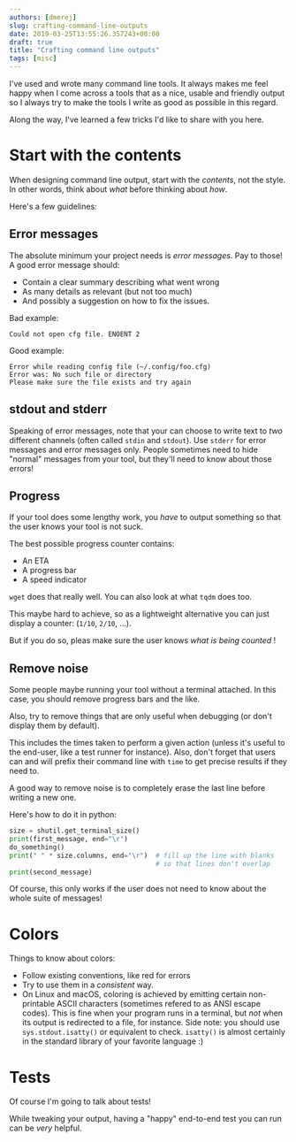 ```yaml
---
authors: [dmerej]
slug: crafting-command-line-outputs
date: 2019-03-25T13:55:26.357243+00:00
draft: true
title: "Crafting command line outputs"
tags: [misc]
---
```



I've used and wrote many command line tools. It always makes me feel happy when I come across a tools that as a nice, usable and friendly output so I always try to make the tools I write as good as possible in this regard.

Along the way, I've learned a few tricks I'd like to share with you here.

# Start with the contents

When designing command line output, start with the *contents*, not the style.
In other words, think about *what* before thinking about *how*.

Here's a few guidelines:

## Error messages

The absolute minimum your project needs is *error messages*.
Pay to those! A good error message should:

* Contain a clear summary describing what went wrong
* As many details as relevant (but not too much)
* And possibly a suggestion on how to fix the issues.

Bad example:

```
Could not open cfg file. ENOENT 2
```


Good example:

```
Error while reading config file (~/.config/foo.cfg)
Error was: No such file or directory
Please make sure the file exists and try again
```

## stdout and stderr

Speaking of error messages, note that your can choose to write text to *two* different channels (often called `stdin` and `stdout`). Use `stderr` for error messages and error messages only. People sometimes need to hide "normal" messages from your tool, but they'll need to know about those errors!

## Progress

If your tool does some lengthy work, you *have* to output something so that the user knows your tool is not suck.

The best possible progress counter contains:
* An ETA
* A progress bar
* A speed indicator

`wget` does that really well. You can also look at what `tqdm` does too.

This maybe hard to achieve, so as a lightweight alternative you can just display a counter: (`1/10`, `2/10`, ...).

But if you do so, pleas make sure the user knows *what is being counted* !

## Remove noise

Some people maybe running your tool without a terminal attached. In this case, you should remove progress bars and the like.


Also, try to remove things that are only useful when debugging (or don't display them by default).

This includes the times taken to perform a given action (unless it's useful to the end-user, like a test runner for instance). Also, don't forget that users can and will prefix their command line with `time` to get precise results if they need to.

A good way to remove noise is to completely erase the last line before writing a new one.

Here's how to do it in python:

```python
size = shutil.get_terminal_size()
print(first_message, end="\r")
do_something()
print(" " * size.columns, end="\r")  # fill up the line with blanks
                                     # so that lines don't overlap
print(second_message)
```

Of course, this only works if the user does not need to know about the whole suite of messages!


# Colors

Things to know about colors:

* Follow existing conventions, like red for errors
* Try to use them in a *consistent* way.
* On Linux and macOS, coloring is achieved by emitting certain non-printable ASCII characters (sometimes refered to as ANSI escape codes). This is fine when your program runs in a terminal, but *not* when its output is redirected to a file, for instance. Side note: you should use `sys.stdout.isatty()` or equivalent to check. `isatty()` is almost certainly in the standard library of your favorite language :)

# Tests

Of course I'm going to talk about tests!

While tweaking your output, having a "happy" end-to-end test you can run
can be *very* helpful.
